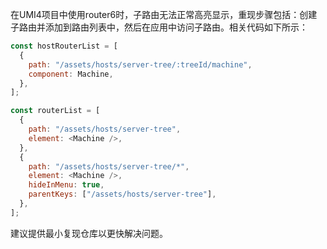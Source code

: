 在UMI4项目中使用router6时，子路由无法正常高亮显示，重现步骤包括：创建子路由并添加到路由列表中，然后在应用中访问子路由。相关代码如下所示：

```javascript
const hostRouterList = [
  {
    path: "/assets/hosts/server-tree/:treeId/machine",
    component: Machine,
  },
];

const routerList = [
  {
    path: "/assets/hosts/server-tree",
    element: <Machine />,
  },
  {
    path: "/assets/hosts/server-tree/*",
    element: <Machine />,
    hideInMenu: true,
    parentKeys: ["/assets/hosts/server-tree"],
  },
];
```

建议提供最小复现仓库以更快解决问题。
